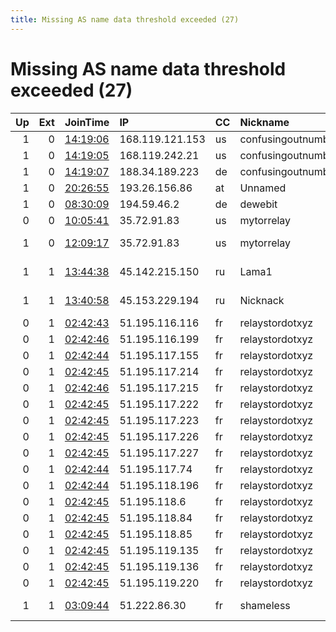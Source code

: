 ```yaml
---
title: Missing AS name data threshold exceeded (27)
---
```


# Missing AS name data threshold exceeded (27)

|   Up |   Ext | JoinTime                                                                                            | IP              | CC   | Nickname            |   ORp |   Dirp | Version    | Contact                      | OS    |   eFamMembers |
|-----:|------:|:----------------------------------------------------------------------------------------------------|:----------------|:-----|:--------------------|------:|-------:|:-----------|:-----------------------------|:------|--------------:|
|    1 |     0 | [14:19:06](https://metrics.torproject.org/rs.html#details/9BFFDE9246F40E5C543AF6883E3334D470C7C4A3) | 168.119.121.153 | us   | confusingoutnumber5 |   443 |      0 | 0.3.5.12   | jiffy.wish949@anonaddy.me    | Linux |             6 |
|    1 |     0 | [14:19:05](https://metrics.torproject.org/rs.html#details/F5EAA341A11B5BDFFB3992D6FBF011A7EA24A2B0) | 168.119.242.21  | us   | confusingoutnumber4 |   443 |      0 | 0.3.5.12   | jiffy.wish949@anonaddy.me    | Linux |             6 |
|    1 |     0 | [14:19:07](https://metrics.torproject.org/rs.html#details/E8E95906C3EE3E9F909910680E8CEF839DBD3501) | 188.34.189.223  | de   | confusingoutnumber6 |   443 |      0 | 0.3.5.12   | jiffy.wish949@anonaddy.me    | Linux |             6 |
|    1 |     0 | [20:26:55](https://metrics.torproject.org/rs.html#details/0F6033F8B4B2619EB8121CD10CC69B0E0E635A64) | 193.26.156.86   | at   | Unnamed             |   443 |      0 | 0.4.5.6    | None                         | Linux |             1 |
|    1 |     0 | [08:30:09](https://metrics.torproject.org/rs.html#details/A6E3A3C6CE962E917A12E586AE750805899C117B) | 194.59.46.2     | de   | dewebit             |  9001 |      0 | 0.4.4.7    | None                         | Linux |             1 |
|    0 |     0 | [10:05:41](https://metrics.torproject.org/rs.html#details/78D2E25CA72B204B50028C7770FDD49064F77826) | 35.72.91.83     | us   | mytorrelay          |    80 |    443 | 0.4.5.6    | mytorcontact AT example D    | Linux |             1 |
|    1 |     0 | [12:09:17](https://metrics.torproject.org/rs.html#details/C9FB3C6B0C0465D087F1A60D9BC1BBDEA3BEF172) | 35.72.91.83     | us   | mytorrelay          |    80 |    443 | 0.4.5.5-rc | mytorcontact AT example D    | Linux |             1 |
|    1 |     1 | [13:44:38](https://metrics.torproject.org/rs.html#details/C6C1BB0CF0A8310B160551C3C5F9E9CA385809B6) | 45.142.215.150  | ru   | Lama1               |  9030 |   9001 | 0.4.5.5-rc | None                         | Linux |             1 |
|    1 |     1 | [13:40:58](https://metrics.torproject.org/rs.html#details/3CDEAD3050319D2884AA0289A264B2A2B925731B) | 45.153.229.194  | ru   | Nicknack            |  9030 |   9001 | 0.4.5.5-rc | None                         | Linux |             1 |
|    0 |     1 | [02:42:43](https://metrics.torproject.org/rs.html#details/B5EDEA149728AE9A812C57AABCB9E2C1875F65C2) | 51.195.116.116  | fr   | relaystordotxyz     |   443 |     80 | 0.4.4.7    | url:https://relaystor.xyz    | Linux |            94 |
|    0 |     1 | [02:42:46](https://metrics.torproject.org/rs.html#details/3E7FD489FA4A3250678279896AB06C2AD14A8AF9) | 51.195.116.199  | fr   | relaystordotxyz     |   443 |     80 | 0.4.4.7    | url:https://relaystor.xyz    | Linux |            94 |
|    0 |     1 | [02:42:44](https://metrics.torproject.org/rs.html#details/EAD6F5D080E8F1A7CFD28716E8BE47BE85187A70) | 51.195.117.155  | fr   | relaystordotxyz     |   443 |     80 | 0.4.4.7    | url:https://relaystor.xyz    | Linux |            94 |
|    0 |     1 | [02:42:45](https://metrics.torproject.org/rs.html#details/C9EEFBE90A74978A746BE0A9A5EF19E98F5748E3) | 51.195.117.214  | fr   | relaystordotxyz     |   443 |     80 | 0.4.4.7    | url:https://relaystor.xyz    | Linux |            94 |
|    0 |     1 | [02:42:46](https://metrics.torproject.org/rs.html#details/ADDD45960FAF6460FEA89E19F5C69D8F2C4A8601) | 51.195.117.215  | fr   | relaystordotxyz     |   443 |     80 | 0.4.4.7    | url:https://relaystor.xyz    | Linux |            94 |
|    0 |     1 | [02:42:45](https://metrics.torproject.org/rs.html#details/7A269E1791DDECE3E97EAB784B27299740962864) | 51.195.117.222  | fr   | relaystordotxyz     |   443 |     80 | 0.4.4.7    | url:https://relaystor.xyz    | Linux |            94 |
|    0 |     1 | [02:42:45](https://metrics.torproject.org/rs.html#details/418408949804AA5716E9F0877993ACDFE5A81E35) | 51.195.117.223  | fr   | relaystordotxyz     |   443 |     80 | 0.4.4.7    | url:https://relaystor.xyz    | Linux |            94 |
|    0 |     1 | [02:42:45](https://metrics.torproject.org/rs.html#details/5AC206EDC6D3AC3746D770BE756633DC62D8A8D8) | 51.195.117.226  | fr   | relaystordotxyz     |   443 |     80 | 0.4.4.7    | url:https://relaystor.xyz    | Linux |            94 |
|    0 |     1 | [02:42:45](https://metrics.torproject.org/rs.html#details/FF239E0DB5FC24B782D03FE1C8D07D45B44F89AD) | 51.195.117.227  | fr   | relaystordotxyz     |   443 |     80 | 0.4.4.7    | url:https://relaystor.xyz    | Linux |            94 |
|    0 |     1 | [02:42:44](https://metrics.torproject.org/rs.html#details/587FFD1057AE35E6C42CDC4BE2292A06F2159BEA) | 51.195.117.74   | fr   | relaystordotxyz     |   443 |     80 | 0.4.4.7    | url:https://relaystor.xyz    | Linux |            94 |
|    0 |     1 | [02:42:44](https://metrics.torproject.org/rs.html#details/D6498C335132045F387BB05FEAC1B123B68E6795) | 51.195.118.196  | fr   | relaystordotxyz     |   443 |     80 | 0.4.4.7    | url:https://relaystor.xyz    | Linux |            94 |
|    0 |     1 | [02:42:45](https://metrics.torproject.org/rs.html#details/8442955B28250C28B32C6A1B1917EF4D48BAC2AA) | 51.195.118.6    | fr   | relaystordotxyz     |   443 |     80 | 0.4.4.7    | url:https://relaystor.xyz    | Linux |            94 |
|    0 |     1 | [02:42:45](https://metrics.torproject.org/rs.html#details/65323C42923A09DAEA31FBB4FF2474E3D535B63A) | 51.195.118.84   | fr   | relaystordotxyz     |   443 |     80 | 0.4.4.7    | url:https://relaystor.xyz    | Linux |            94 |
|    0 |     1 | [02:42:45](https://metrics.torproject.org/rs.html#details/7C384A0BC08B15ED91B2C44B45F30E6795160B8D) | 51.195.118.85   | fr   | relaystordotxyz     |   443 |     80 | 0.4.4.7    | url:https://relaystor.xyz    | Linux |            94 |
|    0 |     1 | [02:42:45](https://metrics.torproject.org/rs.html#details/D1297AE52DDA0BE82707DC17EAACB285DFDDC294) | 51.195.119.135  | fr   | relaystordotxyz     |   443 |     80 | 0.4.4.7    | url:https://relaystor.xyz    | Linux |            94 |
|    0 |     1 | [02:42:45](https://metrics.torproject.org/rs.html#details/0F8886172EC8661C55A4E01A8FE2BD6EEDD1E3A7) | 51.195.119.136  | fr   | relaystordotxyz     |   443 |     80 | 0.4.4.7    | url:https://relaystor.xyz    | Linux |            94 |
|    0 |     1 | [02:42:45](https://metrics.torproject.org/rs.html#details/7BF8EBB560BE49F869B9E3232C09FC6E84E1BF02) | 51.195.119.220  | fr   | relaystordotxyz     |   443 |     80 | 0.4.4.7    | url:https://relaystor.xyz    | Linux |            94 |
|    1 |     1 | [03:09:44](https://metrics.torproject.org/rs.html#details/3F2D1DCC3C4FF7C5438F81C4FA764534922F00AF) | 51.222.86.30    | fr   | shameless           |  9001 |      0 | 0.4.4.6    | &lt;needmorespeed1965 AT pro | Linux |             1 |
